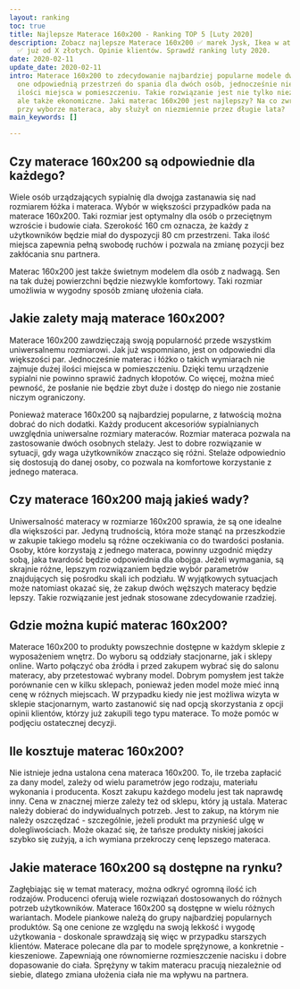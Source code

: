 ```yaml
---
layout: ranking
toc: true
title: Najlepsze Materace 160x200 - Ranking TOP 5 [Luty 2020]
description: Zobacz najlepsze Materace 160x200 ✅ marek Jysk, Ikea w atrakcyjnych cenach
  ✅ już od X złotych. Opinie klientów. Sprawdź ranking luty 2020.
date: 2020-02-11
update_date: 2020-02-11
intro: Materace 160x200 to zdecydowanie najbardziej popularne modele dwuosobowe. Zapewniają
  one odpowiednią przestrzeń do spania dla dwóch osób, jednocześnie nie zajmując dużej
  ilości miejsca w pomieszczeniu. Takie rozwiązanie jest nie tylko niezwykle wygodne,
  ale także ekonomiczne. Jaki materac 160x200 jest najlepszy? Na co zwracać uwagę
  przy wyborze materaca, aby służył on niezmiennie przez długie lata?
main_keywords: []

---
```

## Czy materace 160x200 są odpowiednie dla każdego?

Wiele osób urządzających sypialnię dla dwojga zastanawia się nad rozmiarem łóżka i materaca. Wybór w większości przypadków pada na materace 160x200. Taki rozmiar jest optymalny dla osób o przeciętnym wzroście i budowie ciała. Szerokość 160 cm oznacza, że każdy z użytkowników będzie miał do dyspozycji 80 cm przestrzeni. Taka ilość miejsca zapewnia pełną swobodę ruchów i pozwala na zmianę pozycji bez zakłócania snu partnera.

Materac 160x200 jest także świetnym modelem dla osób z nadwagą. Sen na tak dużej powierzchni będzie niezwykle komfortowy. Taki rozmiar umożliwia w wygodny sposób zmianę ułożenia ciała.

## Jakie zalety mają materace 160x200?

Materace 160x200 zawdzięczają swoją popularność przede wszystkim uniwersalnemu rozmiarowi. Jak już wspomniano, jest on odpowiedni dla większości par. Jednocześnie materac i łóżko o takich wymiarach nie zajmuje dużej ilości miejsca w pomieszczeniu. Dzięki temu urządzenie sypialni nie powinno sprawić żadnych kłopotów. Co więcej, można mieć pewność, że posłanie nie będzie zbyt duże i dostęp do niego nie zostanie niczym ograniczony.

Ponieważ materace 160x200 są najbardziej popularne, z łatwością można dobrać do nich dodatki. Każdy producent akcesoriów sypialnianych uwzględnia uniwersalne rozmiary materaców. Rozmiar materaca pozwala na zastosowanie dwóch osobnych stelaży. Jest to dobre rozwiązanie w sytuacji, gdy waga użytkowników znacząco się różni. Stelaże odpowiednio się dostosują do danej osoby, co pozwala na komfortowe korzystanie z jednego materaca.

## Czy materace 160x200 mają jakieś wady?

Uniwersalność materacy w rozmiarze 160x200 sprawia, że są one idealne dla większości par. Jedyną trudnością, która może stanąć na przeszkodzie w zakupie takiego modelu są różne oczekiwania co do twardości posłania. Osoby, które korzystają z jednego materaca, powinny uzgodnić między sobą, jaka twardość będzie odpowiednia dla obojga. Jeżeli wymagania, są skrajnie różne, lepszym rozwiązaniem będzie wybór parametrów znajdujących się pośrodku skali ich podziału. W wyjątkowych sytuacjach może natomiast okazać się, że zakup dwóch węższych materacy będzie lepszy. Takie rozwiązanie jest jednak stosowane zdecydowanie rzadziej.

## Gdzie można kupić materac 160x200?

Materace 160x200 to produkty powszechnie dostępne w każdym sklepie z wyposażeniem wnętrz. Do wyboru są oddziały stacjonarne, jak i sklepy online. Warto połączyć oba źródła i przed zakupem wybrać się do salonu materacy, aby przetestować wybrany model. Dobrym pomysłem jest także porównanie cen w kilku sklepach, ponieważ jeden model może mieć inną cenę w różnych miejscach. W przypadku kiedy nie jest możliwa wizyta w sklepie stacjonarnym, warto zastanowić się nad opcją skorzystania z opcji opinii klientów, którzy już zakupili tego typu materace. To może pomóc w podjęciu ostatecznej decyzji.

## Ile kosztuje materac 160x200?

Nie istnieje jedna ustalona cena materaca 160x200. To, ile trzeba zapłacić za dany model, zależy od wielu parametrów jego rodzaju, materiału wykonania i producenta. Koszt zakupu każdego modelu jest tak naprawdę inny. Cena w znacznej mierze zależy też od sklepu, który ją ustala. Materac należy dobierać do indywidualnych potrzeb. Jest to zakup, na którym nie należy oszczędzać - szczególnie, jeżeli produkt ma przynieść ulgę w dolegliwościach. Może okazać się, że tańsze produkty niskiej jakości szybko się zużyją, a ich wymiana przekroczy cenę lepszego materaca.

## Jakie materace 160x200 są dostępne na rynku?

Zagłębiając się w temat materacy, można odkryć ogromną ilość ich rodzajów. Producenci oferują wiele rozwiązań dostosowanych do różnych potrzeb użytkowników. Materace 160x200 są dostępne w wielu różnych wariantach. Modele piankowe należą do grupy najbardziej popularnych produktów. Są one cenione ze względu na swoją lekkość i wygodę użytkowania - doskonale sprawdzają się więc w przypadku starszych klientów. Materace polecane dla par to modele sprężynowe, a konkretnie - kieszeniowe. Zapewniają one równomierne rozmieszczenie nacisku i dobre dopasowanie do ciała. Sprężyny w takim materacu pracują niezależnie od siebie, dlatego zmiana ułożenia ciała nie ma wpływu na partnera.